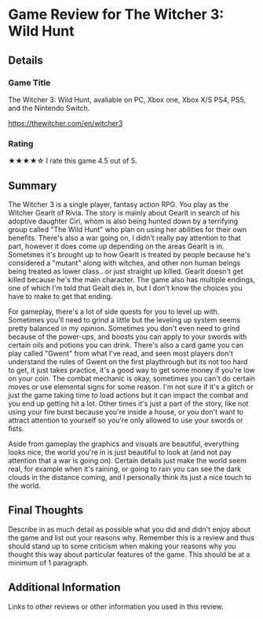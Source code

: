 # Game Review for The Witcher 3: Wild Hunt

## Details

### Game Title

The Witcher 3: Wild Hunt, avaliable on PC, Xbox one, Xbox X/S PS4, PS5, and the Nintendo Switch.

https://thewitcher.com/en/witcher3

### Rating
★★★★☆
I rate this game 4.5 out of 5. 

## Summary

The Witcher 3 is a single player, fantasy action RPG. You play as the Witcher Gearlt of Rivia. The story is mainly about Gearlt in search of his adoptive daughter Ciri, whom is also being hunted down by a terrifying group called "The Wild Hunt" who plan on using her abilities for their own benefits. There's also a war going on, I didn't really pay attention to that part, however it does come up depending on the areas Gearlt is in. Sometimes it's brought up to how Gearlt is treated by people because he's considered a "mutant" along with witches, and other non human beings being treated as lower class...or just straight up killed. Gearlt doesn't get killed because he's the main character. The game also has multiple endings, one of which I'm told that Gealt dies in, but I don't know the choices you have to make to get that ending.

For gameplay, there's a lot of side quests for you to level up with. Sometimes you'll need to grind a little but the leveling up system seems pretty balanced in my opinion. Sometimes you don't even need to grind because of the power-ups, and boosts you can apply to your swords with certain oils and potions you can drink. There's also a card game you can play called "Gwent" from what I've read, and seen most players don't understand the rules of Gwent on the first playthrough but its not too hard to get, it just takes practice, it's a good way to get some money if you're low on your coin. 
The combat mechanic is okay, sometimes you can't do certain moves or use elemental signs for some reason. I'm not sure if it's a glitch or just the game taking time to load actions but it can impact the combat and you end up getting hit a lot. Other times it's just a part of the story, like not using your fire burst because you're inside a house, or you don't want to attract attention to yourself so you're only allowed to use your swords or fists.

Aside from gameplay the graphics and visuals are beautiful, everything looks nice, the world you're in is just beautiful to look at (and not pay attention that a war is going on). Certain details just make the world seem real, for example when it's raining, or going to rain you can see the dark clouds in the distance coming, and I personally think its just a nice touch to the world.

## Final Thoughts

Describe in as much detail as possible what you did and didn't enjoy about the
game and list out your reasons why. Remember this is a review and thus should
stand up to some criticism when making your reasons why you thought this way
about particular features of the game. This should be at a minimum of 1
paragraph.

## Additional Information

Links to other reviews or other information you used in this review.
